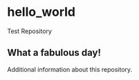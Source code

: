 # hello_world
Test Repository
## What a fabulous day!

Additional information about this repository.
